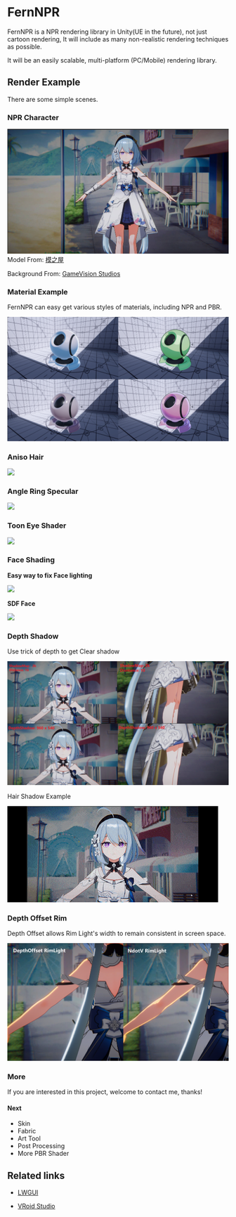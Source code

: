 # FernNPR
FernNPR is a NPR rendering library in Unity(UE in the future), not just cartoon rendering, It will include as many non-realistic rendering techniques as possible.

It will be an easily scalable, multi-platform (PC/Mobile) rendering library.

## Render Example
There are some simple scenes.

### NPR Character

![](DocAssets/11-22.jpg)
Model From: [模之屋](https://www.aplaybox.com/details/model/S5d7KiigvyIb)

Background From: [GameVision Studios](https://gamevision.artstation.com/projects/ZGZxYG)

### Material Example

FernNPR can easy get various styles of materials, including NPR and PBR.

![](DocAssets/MaterialBall.png)

### Aniso Hair
![](DocAssets/aniso-hair.gif)

### Angle Ring Specular
![](DocAssets/compression/angleringspecular.gif)

### Toon Eye Shader
![](DocAssets/compression/eyeexample.gif)

### Face Shading
**Easy way to fix Face lighting**

![](DocAssets/compression/facelightfix.gif)

**SDF Face**

![](DocAssets/compression/SDFFace.gif)

### Depth Shadow 

Use trick of depth to get Clear shadow

![](DocAssets/DepthShadow.png)

Hair Shadow Example

![](DocAssets/compression/DepthShadow-min.gif)

### Depth Offset Rim

Depth Offset allows Rim Light's width to remain consistent in screen space.

![](DocAssets/DepthOffsetRim.png)

### More

If you are interested in this project, welcome to contact me, thanks!

#### Next
- Skin
- Fabric
- Art Tool
- Post Processing
- More PBR Shader

## Related links

- [LWGUI](https://github.com/JasonMa0012/LWGUI)

- [VRoid Studio](https://vroid.com/en)
